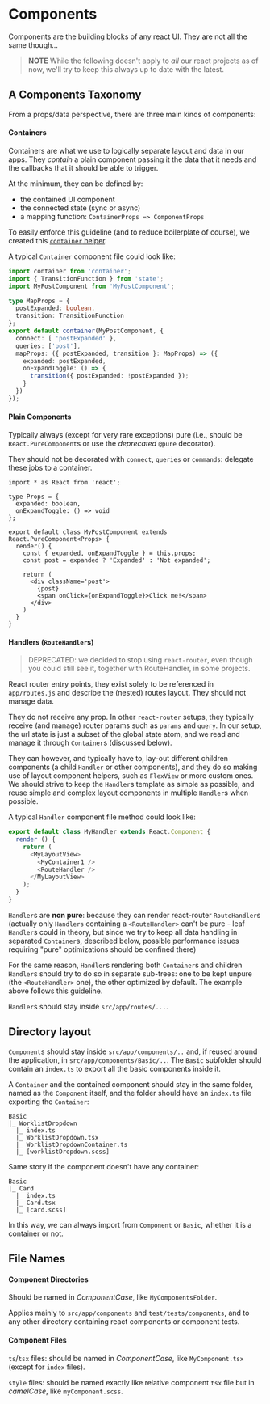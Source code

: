 # Components

Components are the building blocks of any react UI. They are not all the same though...

> **NOTE** While the following doesn't apply to *all* our react projects as of now, we'll try to keep this always up to date with the latest.

## A Components Taxonomy

From a props/data perspective, there are three main kinds of components:

#### Containers

Containers are what we use to logically separate layout and data in our apps. They *contain* a plain component passing it the data that it needs and the callbacks that it should be able to trigger.

At the minimum, they can be defined by:
- the contained UI component
- the connected state (sync or async)
- a mapping function: `ContainerProps => ComponentProps`

To easily enforce this guideline (and to reduce boilerplate of course), we created this [`container` helper](https://github.com/buildo/react-container).

A typical `Container` component file could look like:
```ts
import container from 'container';
import { TransitionFunction } from 'state';
import MyPostComponent from 'MyPostComponent';

type MapProps = {
  postExpanded: boolean,
  transition: TransitionFunction
};
export default container(MyPostComponent, {
  connect: [ 'postExpanded' },
  queries: ['post'],
  mapProps: ({ postExpanded, transition }: MapProps) => ({
    expanded: postExpanded,
    onExpandToggle: () => {
      transition({ postExpanded: !postExpanded });
    }
  })
});
```

#### Plain Components

Typically always (except for very rare exceptions) pure (i.e., should be `React.PureComponent`s or use the *deprecated* `@pure` decorator).

They should not be decorated with `connect`, `queries` or `commands`: delegate these jobs to a container.

```tsx
import * as React from 'react';

type Props = {
  expanded: boolean,
  onExpandToggle: () => void
};

export default class MyPostComponent extends React.PureComponent<Props> {
  render() {
    const { expanded, onExpandToggle } = this.props;
    const post = expanded ? 'Expanded' : 'Not expanded';

    return (
      <div className='post'>
        {post}
        <span onClick={onExpandToggle}>Click me!</span>
      </div>
    )
  }
}
```

#### Handlers (`RouteHandler`s)

> DEPRECATED: we decided to stop using `react-router`, even though you could still see it, together with RouteHandler, in some projects.

React router entry points, they exist solely to be referenced in `app/routes.js`
and describe the (nested) routes layout. They should not manage data.

They do not receive any prop. In other `react-router` setups, they typically receive (and manage) router params such as `params` and `query`. In our setup, the url state is just a subset of the global state atom, and we read and manage it through `Container`s (discussed below).

They can however, and typically have to, lay-out different children components (a child `Handler` or other components), and they do so making use of layout component helpers, such as `FlexView` or more custom ones.
We should strive to keep the `Handler`s template as simple as possible, and reuse simple and complex layout components in multiple `Handler`s when possible.

A typical `Handler` component file method could look like:
```js
export default class MyHandler extends React.Component {
  render () {
    return (
      <MyLayoutView>
        <MyContainer1 />
        <RouteHandler />
      </MyLayoutView>
    );
  }
}
```

`Handler`s are **non pure**: because they can render react-router `RouteHandler`s
(actually only `Handlers` containing a `<RouteHandler>` can't be pure - leaf `Handler`s could in theory,
but since we try to keep all data handling in separated `Container`s, described below,
possible performance issues requiring "pure" optimizations should be confined there)

For the same reason, `Handler`s rendering both `Container`s and children `Handler`s should try to do so in separate sub-trees:
one to be kept unpure (the `<RouteHandler>` one), the other optimized by default. The example above follows this guideline.

`Handler`s should stay inside `src/app/routes/...`.

## Directory layout

`Component`s should stay inside `src/app/components/..` and, if reused around the application, in `src/app/components/Basic/..`. The `Basic` subfolder should contain an `index.ts` to export all the basic components inside it.

A `Container` and the contained component should stay in the same folder, named as the `Component` itself,
and the folder should have an `index.ts` file exporting the `Container`:
```
Basic
|_ WorklistDropdown
  |_ index.ts
  |_ WorklistDropdown.tsx
  |_ WorklistDropdownContainer.ts
  |_ [worklistDropdown.scss]
```
Same story if the component doesn't have any container:
```
Basic
|_ Card
  |_ index.ts
  |_ Card.tsx
  |_ [card.scss]
```
In this way, we can always import from `Component` or `Basic`, whether it is a container or not.

## File Names
#### Component Directories

Should be named in *ComponentCase*, like `MyComponentsFolder`.

Applies mainly to `src/app/components` and `test/tests/components`, and to any other directory containing react components or component tests.

#### Component Files

`ts`/`tsx` files: should be named in *ComponentCase*, like `MyComponent.tsx` (except for `index` files).

`style` files: should be named exactly like relative component `tsx` file but in *camelCase*, like `myComponent.scss`.
